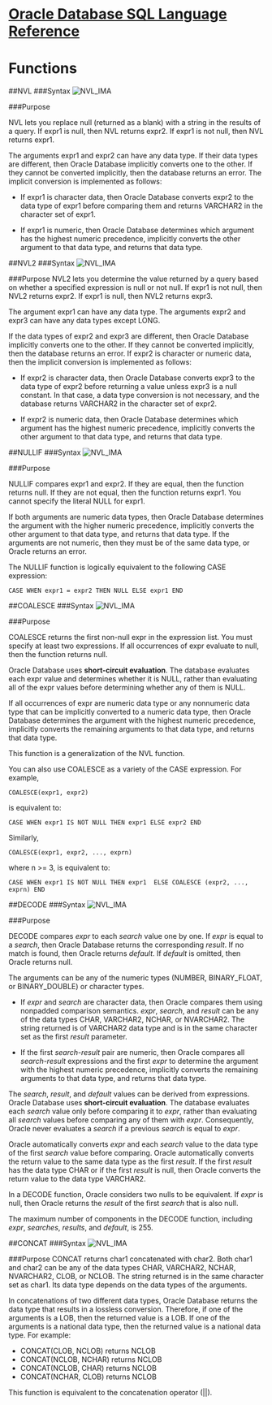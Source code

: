 [Oracle Database SQL Language Reference][link]
===
[link]: http://docs.oracle.com/cd/E11882_01/server.112/e41084/toc.htm

Functions
===

##NVL
###Syntax
![NVL_IMA](http://docs.oracle.com/cd/E11882_01/server.112/e41084/img/nvl.gif)

###Purpose

NVL lets you replace null (returned as a blank) with a string in the results of a query. If expr1 is null, then NVL returns expr2. If expr1 is not null, then NVL returns expr1.

The arguments expr1 and expr2 can have any data type. If their data types are different, then Oracle Database implicitly converts one to the other. If they cannot be converted implicitly, then the database returns an error. The implicit conversion is implemented as follows:

* If expr1 is character data, then Oracle Database converts expr2 to the data type of expr1 before comparing them and returns VARCHAR2 in the character set of expr1.

* If expr1 is numeric, then Oracle Database determines which argument has the highest numeric precedence, implicitly converts the other argument to that data type, and returns that data type.


##NVL2
###Syntax
![NVL_IMA](http://docs.oracle.com/cd/E11882_01/server.112/e41084/img/nvl2.gif)

###Purpose
NVL2 lets you determine the value returned by a query based on whether a specified expression is null or not null. If expr1 is not null, then NVL2 returns expr2. If expr1 is null, then NVL2 returns expr3.

The argument expr1 can have any data type. The arguments expr2 and expr3 can have any data types except LONG.

If the data types of expr2 and expr3 are different, then Oracle Database implicitly converts one to the other. If they cannot be converted implicitly, then the database returns an error. If expr2 is character or numeric data, then the implicit conversion is implemented as follows:

* If expr2 is character data, then Oracle Database converts expr3 to the data type of expr2 before returning a value unless expr3 is a null constant. In that case, a data type conversion is not necessary, and the database returns VARCHAR2 in the character set of expr2.

* If expr2 is numeric data, then Oracle Database determines which argument has the highest numeric precedence, implicitly converts the other argument to that data type, and returns that data type.


##NULLIF
###Syntax
![NVL_IMA](http://docs.oracle.com/cd/E11882_01/server.112/e41084/img/nullif.gif)

###Purpose

NULLIF compares expr1 and expr2. If they are equal, then the function returns null. If they are not equal, then the function returns expr1. You cannot specify the literal NULL for expr1.

If both arguments are numeric data types, then Oracle Database determines the argument with the higher numeric precedence, implicitly converts the other argument to that data type, and returns that data type. If the arguments are not numeric, then they must be of the same data type, or Oracle returns an error.

The NULLIF function is logically equivalent to the following CASE expression:

``
CASE WHEN expr1 = expr2 THEN NULL ELSE expr1 END
``

##COALESCE
###Syntax
![NVL_IMA](http://docs.oracle.com/cd/E11882_01/server.112/e41084/img/coalesce.gif)

###Purpose

COALESCE returns the first non-null expr in the expression list. You must specify at least two expressions. If all occurrences of expr evaluate to null, then the function returns null.

Oracle Database uses **short-circuit evaluation**. The database evaluates each expr value and determines whether it is NULL, rather than evaluating all of the expr values before determining whether any of them is NULL.

If all occurrences of expr are numeric data type or any nonnumeric data type that can be implicitly converted to a numeric data type, then Oracle Database determines the argument with the highest numeric precedence, implicitly converts the remaining arguments to that data type, and returns that data type.

This function is a generalization of the NVL function.

You can also use COALESCE as a variety of the CASE expression. For example,

``
COALESCE(expr1, expr2)
``

is equivalent to:

``
CASE WHEN expr1 IS NOT NULL THEN expr1 ELSE expr2 END
``

Similarly,

``
COALESCE(expr1, expr2, ..., exprn)
``

where n >= 3, is equivalent to:

``
CASE WHEN expr1 IS NOT NULL THEN expr1 
   ELSE COALESCE (expr2, ..., exprn) END
``

##DECODE
###Syntax
![NVL_IMA](http://docs.oracle.com/cd/E11882_01/server.112/e41084/img/decode.gif)

###Purpose

DECODE compares *expr* to each *search* value one by one. If *expr* is equal to a *search*, then Oracle Database returns the corresponding *result*. If no match is found, then Oracle returns *default*. If *default* is omitted, then Oracle returns null.

The arguments can be any of the numeric types (NUMBER, BINARY_FLOAT, or BINARY_DOUBLE) or character types.

* If *expr* and *search* are character data, then Oracle compares them using nonpadded comparison semantics. *expr*, *search*, and *result* can be any of the data types CHAR, VARCHAR2, NCHAR, or NVARCHAR2. The string returned is of VARCHAR2 data type and is in the same character set as the first *result* parameter.

* If the first *search-result* pair are numeric, then Oracle compares all *search-result* expressions and the first *expr* to determine the argument with the highest numeric precedence, implicitly converts the remaining arguments to that data type, and returns that data type.

The *search*, *result*, and *default* values can be derived from expressions. Oracle Database uses **short-circuit evaluation**. The database evaluates each *search* value only before comparing it to *expr*, rather than evaluating all *search* values before comparing any of them with *expr*. Consequently, Oracle never evaluates a *search* if a previous *search* is equal to *expr*.

Oracle automatically converts *expr* and each *search* value to the data type of the first *search* value before comparing. Oracle automatically converts the return value to the same data type as the first *result*. If the first *result* has the data type CHAR or if the first *result* is null, then Oracle converts the return value to the data type VARCHAR2.

In a DECODE function, Oracle considers two nulls to be equivalent. If *expr* is null, then Oracle returns the *result* of the first *search* that is also null.

The maximum number of components in the DECODE function, including *expr*, *searches*, *results*, and *default*, is 255.

##CONCAT
###Syntax
![NVL_IMA](http://docs.oracle.com/cd/E11882_01/server.112/e41084/img/concat.gif)

###Purpose
CONCAT returns char1 concatenated with char2. Both char1 and char2 can be any of the data types CHAR, VARCHAR2, NCHAR, NVARCHAR2, CLOB, or NCLOB. The string returned is in the same character set as char1. Its data type depends on the data types of the arguments.

In concatenations of two different data types, Oracle Database returns the data type that results in a lossless conversion. Therefore, if one of the arguments is a LOB, then the returned value is a LOB. If one of the arguments is a national data type, then the returned value is a national data type. For example:

* CONCAT(CLOB, NCLOB) returns NCLOB
* CONCAT(NCLOB, NCHAR) returns NCLOB
* CONCAT(NCLOB, CHAR) returns NCLOB
* CONCAT(NCHAR, CLOB) returns NCLOB

This function is equivalent to the concatenation operator (||).
